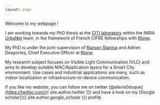 ```yaml
---
layout: page
---
```


Welcome to my webpage !  

I am working towards my PhD thesis at the [CITI laboratory](http://www.citi-lab.fr) within the INRIA [UrbaNet](http://www.citi-lab.fr/team/urbanet) team, in the framework of French CIFRE fellowships with [Rtone](http://www.rtone.fr).

My PhD is under the joint supervision of [Razvan Stanica](http://perso.citi.insa-lyon.fr/rstanica/) and Adrien Desportes,
Chief Executive Officer at [Rtone](http://www.rtone.fr).

My research subject focuses on Visible Light Communication (VLC) and aims to develop suitable MAC/Application layers for a Smart City environment. Use cases and industrial applications are many, such as indoor localization or infrastructure-to-device communication.

If you like my website, you can follow me on twitter [@alexis0duque](https://twitter.com/{{ site.author.twitter }}) and have a look on my [Google scholar]({{ site.author.google_scholar }}) profile.
